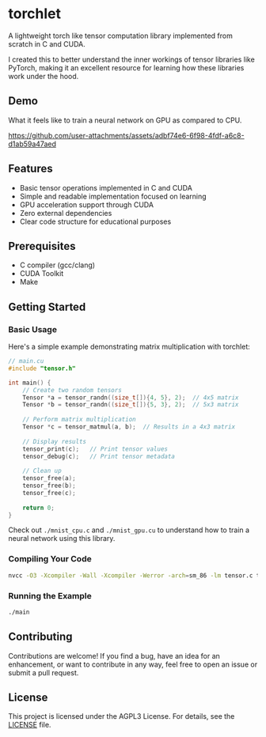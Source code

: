 # torchlet

A lightweight torch like tensor computation library implemented from scratch in C and CUDA.

I created this to better understand the inner workings of tensor libraries like PyTorch,
making it an excellent resource for learning how these libraries work under the hood.

## Demo

What it feels like to train a neural network on GPU as compared to CPU.

https://github.com/user-attachments/assets/adbf74e6-6f98-4fdf-a6c8-d1ab59a47aed

## Features

- Basic tensor operations implemented in C and CUDA
- Simple and readable implementation focused on learning
- GPU acceleration support through CUDA
- Zero external dependencies
- Clear code structure for educational purposes

## Prerequisites

- C compiler (gcc/clang)
- CUDA Toolkit
- Make

## Getting Started

### Basic Usage

Here's a simple example demonstrating matrix multiplication with torchlet:

```c
// main.cu
#include "tensor.h"

int main() {
    // Create two random tensors
    Tensor *a = tensor_randn((size_t[]){4, 5}, 2);  // 4x5 matrix
    Tensor *b = tensor_randn((size_t[]){5, 3}, 2);  // 5x3 matrix
    
    // Perform matrix multiplication
    Tensor *c = tensor_matmul(a, b);  // Results in a 4x3 matrix
    
    // Display results
    tensor_print(c);   // Print tensor values
    tensor_debug(c);   // Print tensor metadata
    
    // Clean up
    tensor_free(a);
    tensor_free(b);
    tensor_free(c);
    
    return 0;
}
```

Check out `./mnist_cpu.c` and `./mnist_gpu.cu` to understand how to train a neural network using
this library.

### Compiling Your Code

```bash
nvcc -O3 -Xcompiler -Wall -Xcompiler -Werror -arch=sm_86 -lm tensor.c tensor.cu main.cu -Xcompiler -fopenmp -o main.out
```

### Running the Example

```bash
./main
```

## Contributing

Contributions are welcome! If you find a bug, have an idea for an enhancement, or want to contribute in any way, feel free to open an issue or submit a pull request.

## License

This project is licensed under the AGPL3 License. For details, see the [LICENSE](LICENSE) file.

